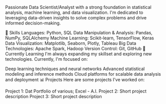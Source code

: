 Passionate Data Scientist/Analyst with a strong foundation in statistical analysis, machine learning, and data visualization. I'm dedicated to leveraging data-driven insights to solve complex problems and drive informed decision-making.

🔬 Skills
Languages: Python, SQL 
Data Manipulation & Analysis: Pandas, NumPy, SQLAlchemy
Machine Learning: Scikit-learn, TensorFlow, Keras
Data Visualization: Matplotlib, Seaborn, Plotly, Tableau
Big Data Technologies: Apache Spark, Hadoop
Version Control: Git, GitHub
🌱 Currently Learning
I'm always expanding my skillset and exploring new technologies. Currently, I'm focused on:

Deep learning techniques and neural networks
Advanced statistical modeling and inference methods
Cloud platforms for scalable data analysis and deployment
📊 Projects
Here are some projects I've worked on:

Project 1: Dat Portfolio of various; Excel - A.I.
Project 2: Short project description
Project 3: Short project description
